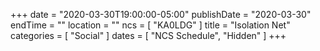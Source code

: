 +++
date = "2020-03-30T19:00:00-05:00"
publishDate = "2020-03-30"
endTime = ""
location = ""
ncs = [ "KA0LDG" ]
title = "Isolation Net"
categories = [ "Social" ]
dates = [ "NCS Schedule", "Hidden" ]
+++
